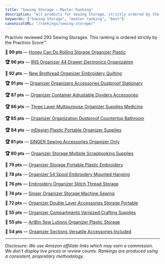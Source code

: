 ```yaml
---
title: "Sewing Storage — Master Ranking"
description: "All products for Sewing Storage, strictly ordered by the Practivio Score™."
keywords: ["Sewing Storage", "master ranking", "best"]
canonicalURL: "/rankings/sewing-storage/"
---
```


Practivio reviewed 293 Sewing Storages. This ranking is ordered strictly by the Practivio Score™.

**💎 99 pts** — [Honey Can Do Rolling Storage Organizer Plastic](/products/honey-can-do-rolling-storage-organizer-plastic-B002OHDTMI/)

**🏆 96 pts** — [IRIS Organizer 44 Drawer Electronics Organization](/products/iris-organizer-44-drawer-electronics-organization-B07DFDS56H/)

**💎 92 pts** — [New Brothread Organizer Embroidery Quilting](/products/new-brothread-organizer-embroidery-quilting-B07S6TJ8SC/)

**🏆 91 pts** — [Organizer Organizers Accessories Dustproof Stationary](/products/organizer-organizers-accessories-dustproof-stationary-B0BY8V2VMS/)

**🏆 87 pts** — [Organizer Container Adjustable Dividers Accessories](/products/organizer-container-adjustable-dividers-accessories-B07PW3Z5K6/)

**🏆 86 pts** — [Three Layer Multipurpose Organizer Supplies Medicine](/products/three-layer-multipurpose-organizer-supplies-medicine-B089Y6266G/)

**🏆 85 pts** — [Organizer Organization Dustproof Countertop Bathroom](/products/organizer-organization-dustproof-countertop-bathroom-B0CG1RPVT4/)

**🏆 84 pts** — [mDesign Plastic Portable Organizer Supplies](/products/mdesign-plastic-portable-organizer-supplies-B00WRMKUIG/)

**🏆 81 pts** — [SINGER Sewing Accessories Organizer Only](/products/singer-sewing-accessories-organizer-only-B0C6FS84T6/)

**🏆 80 pts** — [Organizer Storage Multiple Scrapbooking Supplies](/products/organizer-storage-multiple-scrapbooking-supplies-B09T2FG8R4/)

**🛒 79 pts** — [Organizer Storage Portable Plastic Embroidery](/products/organizer-storage-portable-plastic-embroidery-B0BT9RT865/)

**🛒 78 pts** — [Organizer 54 Spool Embroidery Mounted Hanging](/products/organizer-54-spool-embroidery-mounted-hanging-B0B9RFM8KQ/)

**🛒 76 pts** — [Embroidery Organizer Stitch Thread Storage](/products/embroidery-organizer-stitch-thread-storage-B0BX3TJ9GC/)

**🛒 74 pts** — [Singer Organizer Storage Machine Sewing](/products/singer-organizer-storage-machine-sewing-B085M81HZX/)

**🛒 72 pts** — [Organizer Double Layer Accessories Storage Portable](/products/organizer-double-layer-accessories-storage-portable-B0DM7F5NXH/)

**🚫 55 pts** — [Organizer Compartments Varisized Crafting Supplies](/products/organizer-compartments-varisized-crafting-supplies-B0C6LN4KJK/)

**🚫 55 pts** — [ArtBin Sew Lutions Organizer Plastic Storage](/products/artbin-sew-lutions-organizer-plastic-storage-B003I2GHFE/)

**🚫 54 pts** — [Organizer Sections Versatile Accessories Included](/products/organizer-sections-versatile-accessories-included-B09KR8QMFX/)

---
_Disclosure: We use Amazon affiliate links which may earn a commission. We don’t display live prices or review counts. Rankings are produced using a consistent, proprietary methodology._

